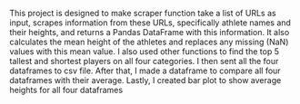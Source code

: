 This project is designed to make scraper function take a list of URLs as input, scrapes information from these URLs, specifically athlete names and their heights, and returns a Pandas DataFrame with this information. It also calculates the mean height of the athletes and replaces any missing (NaN) values with this mean value. I also used other functions to find the top 5 tallest and shortest players on all four categories. I then sent all the four dataframes to csv file. After that, I made a dataframe to compare all four dataframes with their average. Lastly, I created bar plot to show average heights for all four dataframes
